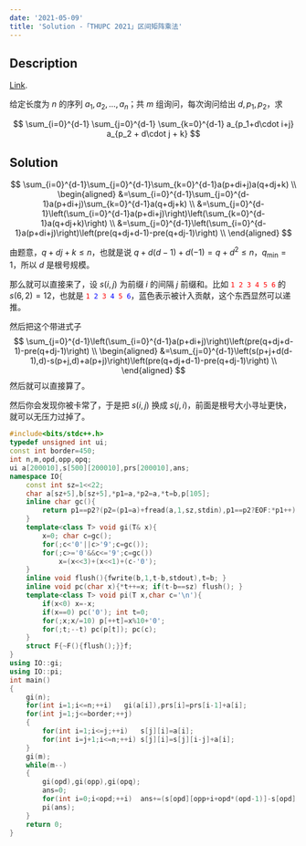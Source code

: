 ```yaml
---
date: '2021-05-09'
title: 'Solution -「THUPC 2021」区间矩阵乘法'
---
```


## Description

[Link](https://www.luogu.com.cn/problem/P7140).

给定长度为 $n$ 的序列 $a_1, a_2, \dots, a_n$；共 $m$ 组询问，每次询问给出 $d,p_1,p_2$，求

$$ \sum_{i=0}^{d-1} \sum_{j=0}^{d-1} \sum_{k=0}^{d-1} a_{p_1+d\cdot i+j} a_{p_2 + d\cdot j + k} $$

## Solution

$$
\sum_{i=0}^{d-1}\sum_{j=0}^{d-1}\sum_{k=0}^{d-1}a(p+di+j)a(q+dj+k) \\
\begin{aligned}
&=\sum_{i=0}^{d-1}\sum_{j=0}^{d-1}a(p+di+j)\sum_{k=0}^{d-1}a(q+dj+k) \\
&=\sum_{j=0}^{d-1}\left(\sum_{i=0}^{d-1}a(p+di+j)\right)\left(\sum_{k=0}^{d-1}a(q+dj+k)\right) \\
&=\sum_{j=0}^{d-1}\left(\sum_{i=0}^{d-1}a(p+di+j)\right)\left(pre(q+dj+d-1)-pre(q+dj-1)\right) \\
\end{aligned}
$$

由题意，$q+dj+k\le n$，也就是说 $q+d(d-1)+d(-1)=q+d^{2}\le n$，$q_{\min}=1$，所以 $d$ 是根号规模。

那么就可以直接来了，设 $s(i,j)$ 为前缀 $i$ 的间隔 $j$ 前缀和。比如 <font color="red">$\texttt{1 2 3 4 5 6}$</font> 的 $s(6,2)=12$，也就是 <font color="red">$\texttt{1}$</font><font color="blue">$\texttt{ 2}$</font><font color="red">$\texttt{ 3}$</font><font color="blue">$\texttt{ 4}$</font><font color="red">$\texttt{ 5}$</font><font color="blue">$\texttt{ 6}$</font>，蓝色表示被计入贡献，这个东西显然可以递推。

然后把这个带进式子
$$
\sum_{j=0}^{d-1}\left(\sum_{i=0}^{d-1}a(p+di+j)\right)\left(pre(q+dj+d-1)-pre(q+dj-1)\right) \\
\begin{aligned}
&=\sum_{j=0}^{d-1}\left(s(p+j+d(d-1),d)-s(p+j,d)+a(p+j)\right)\left(pre(q+dj+d-1)-pre(q+dj-1)\right) \\
\end{aligned}
$$
然后就可以直接算了。

然后你会发现你被卡常了，于是把 $s(i,j)$ 换成 $s(j,i)$，前面是根号大小寻址更快，就可以无压力过掉了。

```cpp
#include<bits/stdc++.h>
typedef unsigned int ui;
const int border=450;
int n,m,opd,opp,opq;
ui a[200010],s[500][200010],prs[200010],ans;
namespace IO{
    const int sz=1<<22;
    char a[sz+5],b[sz+5],*p1=a,*p2=a,*t=b,p[105];
    inline char gc(){
        return p1==p2?(p2=(p1=a)+fread(a,1,sz,stdin),p1==p2?EOF:*p1++):*p1++;
    }
    template<class T> void gi(T& x){
        x=0; char c=gc();
        for(;c<'0'||c>'9';c=gc());
        for(;c>='0'&&c<='9';c=gc())
            x=(x<<3)+(x<<1)+(c-'0');
    }
    inline void flush(){fwrite(b,1,t-b,stdout),t=b; }
    inline void pc(char x){*t++=x; if(t-b==sz) flush(); }
    template<class T> void pi(T x,char c='\n'){
        if(x<0) x=-x;
        if(x==0) pc('0'); int t=0;
        for(;x;x/=10) p[++t]=x%10+'0';
        for(;t;--t) pc(p[t]); pc(c);
    }
    struct F{~F(){flush();}}f; 
}
using IO::gi;
using IO::pi;
int main()
{
	gi(n);
	for(int i=1;i<=n;++i)	gi(a[i]),prs[i]=prs[i-1]+a[i];
	for(int j=1;j<=border;++j)
	{
		for(int i=1;i<=j;++i)	s[j][i]=a[i];
		for(int i=j+1;i<=n;++i)	s[j][i]=s[j][i-j]+a[i];
	}
	gi(m);
	while(m--)
	{
		gi(opd),gi(opp),gi(opq);
		ans=0;
		for(int i=0;i<opd;++i)	ans+=(s[opd][opp+i+opd*(opd-1)]-s[opd][opp+i]+a[opp+i])*(prs[opq+opd*i+opd-1]-prs[opq+opd*i-1]);
		pi(ans);
	}
	return 0;
}
```